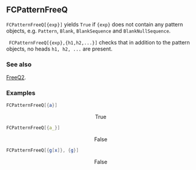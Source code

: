 ## FCPatternFreeQ

`FCPatternFreeQ[{exp}]` yields `True` if `{exp}` does not contain any pattern objects, e.g. `Pattern`, `Blank`, `BlankSequence` and `BlankNullSequence`.

` FCPatternFreeQ[{exp},{h1,h2,...}]` checks that in addition to the pattern objects, no heads `h1, h2, ...` are present.

### See also

[FreeQ2](FreeQ2).

### Examples

```mathematica
FCPatternFreeQ[{a}]
```

$$\text{True}$$

```mathematica
FCPatternFreeQ[{a_}]
```

$$\text{False}$$

```mathematica
FCPatternFreeQ[{g[x]}, {g}]
```

$$\text{False}$$
